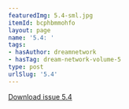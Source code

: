 ```yaml
---
featuredImg: 5.4-sml.jpg
itemId: bcphbmmohfo
layout: page
name: '5.4: '
tags:
- hasAuthor: dreamnetwork
- hasTag: dream-network-volume-5
type: post
urlSlug: '5.4'
---
```

<a href="../files/pdfs/Volume_5/5.4-Dream-Network-Bulletin_Volume-5-Number-4.pdf" download="">Download issue 5.4</a>